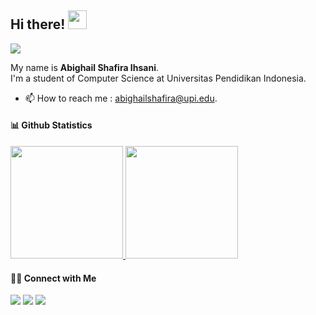 ## Hi there! <img src="https://raw.githubusercontent.com/MartinHeinz/MartinHeinz/master/wave.gif" width="30px">

<!--
**abighailshafira/abighailshafira** is a ✨ _special_ ✨ repository because its `README.md` (this file) appears on your GitHub profile.

Here are some ideas to get you started:

- 🔭 I’m currently working on ...
- 🌱 I’m currently learning ...
- 👯 I’m looking to collaborate on ...
- 🤔 I’m looking for help with ...
- 💬 Ask me about ...
- 📫 How to reach me: ...
- 😄 Pronouns: ...
- ⚡ Fun fact: ...
-->
<img src="https://komarev.com/ghpvc/?username=abighailshafira&label=Profile%20views&color=0e75b6&style=flat"/>

My name is **Abighail Shafira Ihsani**.  
I'm a student of Computer Science at Universitas Pendidikan Indonesia.  
- 📫 How to reach me : <a href="mailto:abighailshafira@upi.edu">abighailshafira@upi.edu.</a>

#### 📊 Github Statistics
<a href="https://github.com/abighailshafira">
  <img height="180em" src="https://github-readme-stats-eight-theta.vercel.app/api?username=abighailshafira&show_icons=true&theme=algolia&include_all_commits=true&count_private=true"/>
  <img height="180em" src="https://github-readme-stats-eight-theta.vercel.app/api/top-langs/?username=abighailshafira&layout=compact&langs_count=8&theme=algolia"/>
</a>

#### 🤝🏻 Connect with Me
<a href = "https://www.linkedin.com/in/abighail-shafira-ihsani/"><img src="https://img.icons8.com/fluent/48/000000/linkedin.png"/></a>
<a href = "https://www.instagram.com/abighailshafira/"><img src="https://img.icons8.com/fluent/48/000000/instagram-new.png"/></a>
<a href = "https://github.com/abighailshafira/"><img src="https://img.icons8.com/fluent/48/000000/github.png"/></a>
